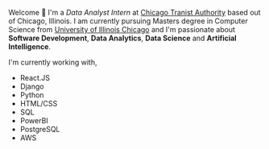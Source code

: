 Welcome 👋 I'm a _Data Analyst Intern_ at [Chicago Tranist Authority](https://www.transitchicago.com/) based out of Chicago, Illinois. I am currently pursuing Masters degree in Computer Science from [University of Illinois Chicago](https://www.uic.edu/) and I'm passionate about **Software Development**, **Data Analytics**, **Data Science** and **Artificial Intelligence**.

I'm currently working with,

-   React.JS
-   Django
-   Python
-   HTML/CSS
-   SQL
-   PowerBI
-   PostgreSQL
-   AWS
